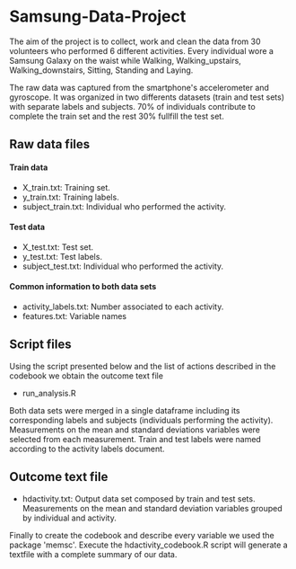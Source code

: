 # Samsung-Data-Project

The aim of the project is to collect, work and clean the data from 30 volunteers who performed 6 different activities.
Every individual wore a Samsung Galaxy on the waist while Walking, Walking_upstairs, Walking_downstairs, Sitting, Standing and Laying.

The raw data was captured from the smartphone's accelerometer and gyroscope. It was organized in two differents datasets (train and test sets) with separate labels and subjects. 70% of individuals contribute to complete the train set and the rest 30% fullfill the test set.

## Raw data files
  
#### Train data
- X_train.txt: Training set.
- y_train.txt: Training labels.
- subject_train.txt: Individual who performed the activity.

#### Test data
- X_test.txt: Test set.
- y_test.txt: Test labels.
- subject_test.txt: Individual who performed the activity.

#### Common information to both data sets
- activity_labels.txt: Number associated to each activity.
- features.txt: Variable names

## Script files
Using the script presented below and the list of actions described in the codebook we obtain the outcome text file

- run_analysis.R 

Both data sets were merged in a single dataframe including its corresponding labels and subjects (individuals performing the activity). 
Measurements on the mean and standard deviations variables were selected from each measurement.
Train and test labels were named according to the activity labels document. 

  ## Outcome text file
- hdactivity.txt: Output data set composed by train and test sets. Measurements on the mean and standard deviation variables grouped by individual and activity.


Finally to create the codebook and describe every variable we used the package 'memsc'. 
Execute the hdactivity_codebook.R script will generate a textfile with a complete summary of our data.
